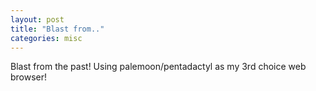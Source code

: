 ```yaml
---
layout: post
title: "Blast from.."
categories: misc
---
```


Blast from the past! Using palemoon/pentadactyl as my 3rd choice web browser!

